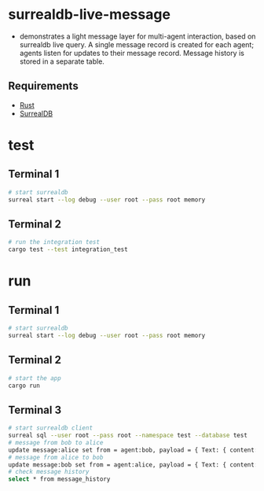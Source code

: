 # surrealdb-live-message
- demonstrates a light message layer for multi-agent interaction, based on surrealdb live query. A single message record is created for each agent; agents listen for updates to their message record. Message history is stored in a separate table.
## Requirements
* [Rust](https://www.rust-lang.org/tools/install)
* [SurrealDB](https://surrealdb.com/docs/surrealdb/installation/)
# test
## Terminal 1
```sh
# start surrealdb
surreal start --log debug --user root --pass root memory
```
## Terminal 2
```sh
# run the integration test
cargo test --test integration_test
```
# run
## Terminal 1
```sh
# start surrealdb
surreal start --log debug --user root --pass root memory
```
## Terminal 2
```sh
# start the app
cargo run
```
## Terminal 3
```sh
# start surrealdb client
surreal sql --user root --pass root --namespace test --database test
# message from bob to alice
update message:alice set from = agent:bob, payload = { Text: { content: 'Hello, Alice!' } }, updated = time::now()
# message from alice to bob
update message:bob set from = agent:alice, payload = { Text: { content: 'Hello, Bob!' } }, updated = time::now()
# check message history
select * from message_history
```
